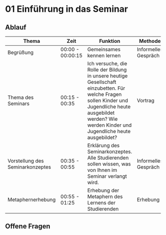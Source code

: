 # 01 Einführung in das Seminar

## Ablauf

| Thema		| Zeit		| Funktion |  Methode		|
| ---- 		| ----- | --- | --- |
| Begrüßung | 00:00 - 00:00:15 | Gemeinsames kennen lernen | Informelles Gespräch |
| Thema des Seminars | 00:15 - 00:35 | Ich versuche, die Rolle der Bildung in unsere heutige Gesellschaft einzubetten. Für welche Fragen sollen Kinder und Jugendliche heute ausgebildet werden? Wie werden Kinder und Jugendliche heute ausgebildet? | Vortrag |
| Vorstellung des Seminarkonzeptes | 00:35 - 00:55 | Erklärung des Seminarkonzeptes. Alle Studierenden sollen wissen, was von Ihnen im Seminar verlangt wird. | Informelles Gespräch |
| Metaphernerhebung | 00:55 - 01:25 | Erhebung der Metaphern des Lernens der Studierenden | Erhebung |



## Offene Fragen